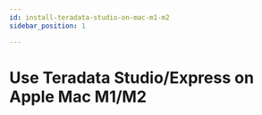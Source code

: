 ```yaml
---
id: install-teradata-studio-on-mac-m1-m2
sidebar_position: 1

---
```


# Use Teradata Studio/Express on Apple Mac M1/M2